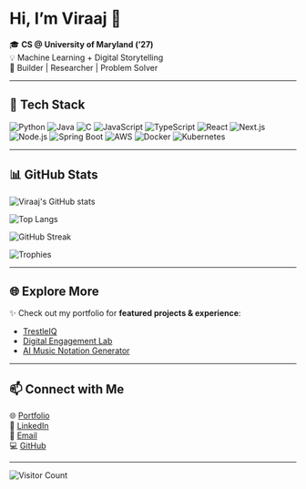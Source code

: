 # Hi, I’m Viraaj 👋  

🎓 **CS @ University of Maryland (’27)**  
💡 Machine Learning + Digital Storytelling  
🚀 Builder | Researcher | Problem Solver  

---

## 🔧 Tech Stack
![Python](https://img.shields.io/badge/-Python-3776AB?logo=python&logoColor=white&style=flat)
![Java](https://img.shields.io/badge/-Java-007396?logo=java&logoColor=white&style=flat)
![C](https://img.shields.io/badge/-C-00599C?logo=c&logoColor=white&style=flat)
![JavaScript](https://img.shields.io/badge/-JavaScript-F7DF1E?logo=javascript&logoColor=black&style=flat)
![TypeScript](https://img.shields.io/badge/-TypeScript-3178C6?logo=typescript&logoColor=white&style=flat)
![React](https://img.shields.io/badge/-React-61DAFB?logo=react&logoColor=black&style=flat)
![Next.js](https://img.shields.io/badge/-Next.js-000000?logo=next.js&logoColor=white&style=flat)
![Node.js](https://img.shields.io/badge/-Node.js-339933?logo=node.js&logoColor=white&style=flat)
![Spring Boot](https://img.shields.io/badge/-SpringBoot-6DB33F?logo=springboot&logoColor=white&style=flat)
![AWS](https://img.shields.io/badge/-AWS-232F3E?logo=amazon-aws&logoColor=white&style=flat)
![Docker](https://img.shields.io/badge/-Docker-2496ED?logo=docker&logoColor=white&style=flat)
![Kubernetes](https://img.shields.io/badge/-Kubernetes-326CE5?logo=kubernetes&logoColor=white&style=flat)

---

## 📊 GitHub Stats
![Viraaj's GitHub stats](https://github-readme-stats.vercel.app/api?username=singvir23&show_icons=true&theme=radical)  

![Top Langs](https://github-readme-stats.vercel.app/api/top-langs/?username=singvir23&layout=compact&theme=radical)  

![GitHub Streak](https://streak-stats.demolab.com?user=singvir23&theme=radical&border_radius=6)  

![Trophies](https://github-profile-trophy.vercel.app/?username=singvir23&theme=radical&margin-w=10&margin-h=10)  

---

## 🌐 Explore More
✨ Check out my portfolio for **featured projects & experience**:  
- [TrestleIQ](https://www.viraajsingh.me/projects/trestleiq)  
- [Digital Engagement Lab](https://www.viraajsingh.me/projects/digital-engagement-lab)  
- [AI Music Notation Generator](https://www.viraajsingh.me/projects/ai-drum-beat-generator)  

---

## 📫 Connect with Me
🌐 [Portfolio](https://www.viraajsingh.me)  
💼 [LinkedIn](https://www.linkedin.com/in/viraaj-singh/)  
📧 [Email](mailto:vsingh24@terpmail.umd.edu)  
💻 [GitHub](https://github.com/singvir23)  

---

![Visitor Count](https://komarev.com/ghpvc/?username=singvir23&color=blue&style=flat-square)
